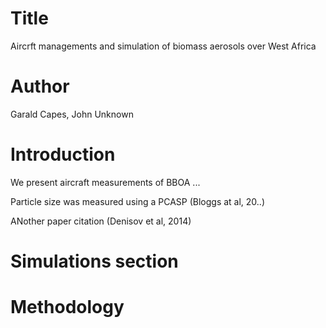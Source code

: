 # Title
Aircrft managements and simulation of biomass aerosols over 
West Africa

# Author
Garald Capes, John Unknown

# Introduction
We present aircraft measurements of BBOA ...

Particle size was measured using a PCASP (Bloggs at al, 20..)

ANother paper citation (Denisov et al, 2014)

# Simulations section

# Methodology
